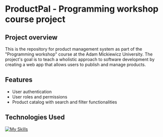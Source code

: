 # ProductPal - Programming workshop course project

## Project overview

This is the repository for product management system as part of the "Programming workshop" course at the Adam Mickiewicz University. The project's goal is to teach a wholistic approach to software development by creating a web app that allows users to publish and manage products.

## Features

- User authentication
- User roles and permissions
- Product catalog with search and filter functionalities

## Technologies Used

[![My Skills](https://skillicons.dev/icons?i=react,typescript,tailwind,firebase,git,github&theme=dark)](https://skillicons.dev)
